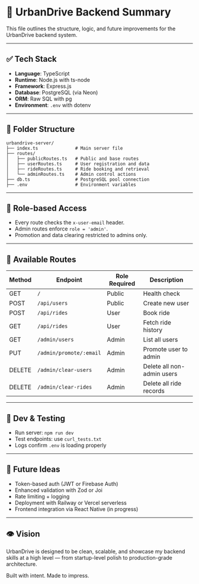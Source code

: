 # 🧠 UrbanDrive Backend Summary

This file outlines the structure, logic, and future improvements for the UrbanDrive backend system.

---

## ✅ Tech Stack

- **Language**: TypeScript
- **Runtime**: Node.js with ts-node
- **Framework**: Express.js
- **Database**: PostgreSQL (via Neon)
- **ORM**: Raw SQL with pg
- **Environment**: `.env` with dotenv

---

## 📂 Folder Structure

```
urbandrive-server/
├── index.ts              # Main server file
├── routes/
│   ├── publicRoutes.ts   # Public and base routes
│   ├── userRoutes.ts     # User registration and data
│   ├── rideRoutes.ts     # Ride booking and retrieval
│   └── adminRoutes.ts    # Admin control actions
├── db.ts                 # PostgreSQL pool connection
├── .env                  # Environment variables
```

---

## 🔐 Role-based Access

- Every route checks the `x-user-email` header.
- Admin routes enforce `role = 'admin'`.
- Promotion and data clearing restricted to admins only.

---

## 🚦 Available Routes

| Method | Endpoint                       | Role Required | Description                        |
|--------|--------------------------------|----------------|------------------------------------|
| GET    | `/`                            | Public         | Health check                       |
| POST   | `/api/users`                   | Public         | Create new user                    |
| POST   | `/api/rides`                   | User           | Book ride                          |
| GET    | `/api/rides`                   | User           | Fetch ride history                 |
| GET    | `/admin/users`                 | Admin          | List all users                     |
| PUT    | `/admin/promote/:email`        | Admin          | Promote user to admin              |
| DELETE | `/admin/clear-users`           | Admin          | Delete all non-admin users         |
| DELETE | `/admin/clear-rides`           | Admin          | Delete all ride records            |

---

## 🧪 Dev & Testing

- Run server: `npm run dev`
- Test endpoints: use `curl_tests.txt`
- Logs confirm `.env` is loading properly

---

## 🌱 Future Ideas

- Token-based auth (JWT or Firebase Auth)
- Enhanced validation with Zod or Joi
- Rate limiting + logging
- Deployment with Railway or Vercel serverless
- Frontend integration via React Native (in progress)

---

## 👁️ Vision

UrbanDrive is designed to be clean, scalable, and showcase my backend skills at a high level — from startup-level polish to production-grade architecture.

Built with intent. Made to impress.